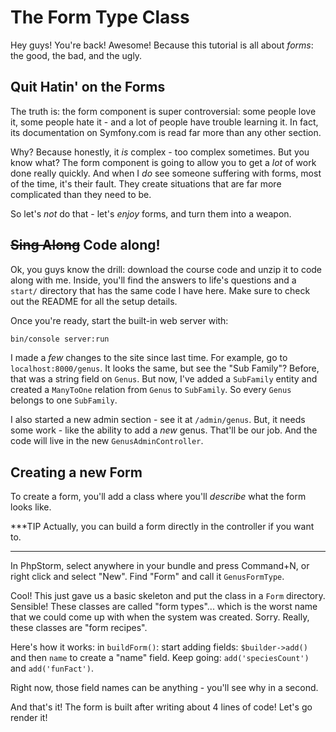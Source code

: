 # The Form Type Class

Hey guys! You're back! Awesome! Because this tutorial is all about *forms*: the
good, the bad, and the ugly.

## Quit Hatin' on the Forms

The truth is: the form component is super controversial: some people love it, some
people hate it - and a lot of people have trouble learning it. In fact, its documentation
on Symfony.com is read far more than any other section.

Why? Because honestly, it *is* complex - too complex sometimes. But you know what?
The form component is going to allow you to get a *lot* of work done really quickly.
And when I *do* see someone suffering with forms, most of the time, it's their fault.
They create situations that are far more complicated than they need to be.

So let's *not* do that - let's *enjoy* forms, and turn them into a weapon.

## ~~Sing Along~~ Code along!

Ok, you guys know the drill: download the course code and unzip it to code along
with me. Inside, you'll find the answers to life's questions and a `start/` directory
that has the same code I have here. Make sure to check out the README for all the
setup details.

Once you're ready, start the built-in web server with:

```bash
bin/console server:run
```

I made a *few* changes to the site since last time. For example, go to `localhost:8000/genus`.
It looks the same, but see the "Sub Family"? Before, that was a string field
on `Genus`. But now, I've added a `SubFamily` entity and created a `ManyToOne` relation
from `Genus` to `SubFamily`. So every `Genus` belongs to one `SubFamily`.

I also started a new admin section - see it at `/admin/genus`. But, it needs some
work - like the ability to add a *new* genus. That'll be our job. And the code will
live in the new `GenusAdminController`.

## Creating a new Form

To create a form, you'll add a class where you'll *describe* what the form
looks like.

***TIP
Actually, you can build a form directly in the controller if you want to.
***

In PhpStorm, select anywhere in your bundle and press Command+N, or right click
and select "New". Find "Form" and call it `GenusFormType`. 

Cool! This just gave us a basic skeleton and put the class in a `Form` directory. Sensible!
These classes are called "form types"... which is the worst name that we could come
up with when the system was created. Sorry. Really, these classes are "form recipes".

Here's how it works: in `buildForm()`: start adding fields: `$builder->add()` and
then `name` to create a "name" field. Keep going: `add('speciesCount')` and `add('funFact')`.

Right now, those field names can be anything - you'll see why in a second.

And that's it! The form is built after writing about 4 lines of code! Let's go
render it!
